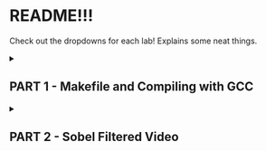 # README!!!
Check out the dropdowns for each lab!
Explains some neat things.

<details>
<summary><h2>PART 1 - Makefile and Compiling with GCC</h2></summary>
<br>
(Lab 2 folder)

### What is the point of a Makefile?
A Makefile is a way of ***automating*** the process of compiling code. There are 3 advantages to a Makefile that are at the core of its use:

1. Automatically determine what files have been edited and need to be rebuilt (recompiled).
2. If working in a team. Everyone can stay consistent with the same build process.
3. Saves time by rebuilding only what is necessary.


### What is an object file and why is it created for C/C++ files?
An object file is an intermediate compilation product that is not yet linked into an executable. It has the machine code, the source code's symbol table, relocation information, and debug information. Multiple object files can be created and linked into an executable. It can be converted to its assembly.

### What is in the executable that is created?
This has all of the machine code from all object files, linked together. At this point, all of the functions have their real addresses, program entry point, and any static data is defined and ready to go.

## O.K. Here is the Code
```make
CC = g++  # GCC Compiler

# The CFLAGS variable is used a bit later in the object creation line
# In short, tells the compiler to look into the 'include' directory for header files then,
# pkg-config is asked for the needed compiler flags (additional directories) for OpenCV4
CFLAGS = -I$(IDIR) $(shell pkg-config --cflags opencv4)
LIBS = $(shell pkg-config --libs opencv4)

# File directory names
ODIR = obj
IDIR = include
SRCDIR = src
```
'-I' = "add the following directory to the include search path"
'$(___)' = expand the value of / compute whatever is inside the parenthesis
'pkg-config' is a helper tool that provides information about installed libraries

NOTE: '-I' only means something to the g++ compiler, not interpreted by Make

```make
# Adds path prefixes to each file name in _DEPS
_DEPS = DisplayImage.hpp
DEPS = $(patsubst %,$(IDIR)/%,$(_DEPS))

# Adds path prefix to each object file in _OBJ
_OBJ = DisplayImage.o
OBJ = $(patsubst %,$(ODIR)/%,$(_OBJ))
```
'patsubst' substitues paths for each occurance of the pattern described by the first argument. 
  Second argmument is the format for each substitution you want
  Third argument is the text you are iterating over in the 'for each' loop

```make
# For all .o files in ODIR use all of the .cpp files from SRCDIR as input and consider the dependencies
$(ODIR)/%.o: $(SRCDIR)/%.cpp $(DEPS)
	$(CC) -c -o $@ $< $(CFLAGS)  # Compile command

# Target is the executable 'DisplayImage'
# OBJ is the list of object files required
# -o $@ sets the output to the target name
# CFLAGS are all the compilation flags
# LIBS are all of the library flags for linking
DisplayImage: $(OBJ)
	$(CC) -o $@ $^ $(CFLAGS) $(LIBS)

# Removes the possibility that Make sees a file named 'clean' and when
# You run 'make clean' it assumes the target file is already satisfied
.PHONY: clean

# Command for force removing all files in the output directory with the file extension .o
clean:
	rm -f $(ODIR)/*.o
```


The format for a rule is:
Target (the file you want to create): Prerequisites (files needed to create target)
	Commands (actions to execute to create target)


## The CODE code

The actual CODE code of this first part is pretty self explanatory. In the command line:

./DisplayImage <imagehere.jpg>

This'll just pop up a window displaying the image you specified as long as that image is in the project directory.


</details>



<details>
<summary><h2>PART 2 - Sobel Filtered Video</h2></summary>
<br>

## OpenCV what?

Open Source Computer Vision Library. Useful. Very helpful. Can use it to do operations on pixels!
That is important for the Sobel Filter.

## What is A Sobel Filter?

A Sobel Filter makes the edges/features of an image white, and everything else black (ideally).
Used for edge detection. The Sobel filter convolves an image's pixels with 2 (one horizontal and one vertical)
kernels that create the approximate horizontal and vertical intensitiy deriviatve components of an image.

## How does that Look in Code?




```c

```




</details>

